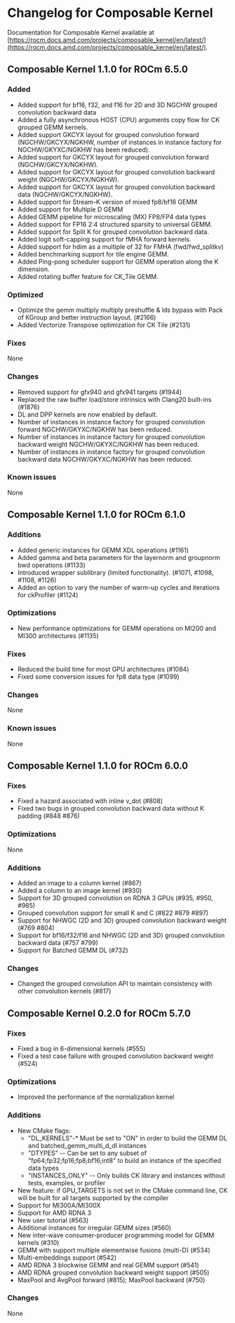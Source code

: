 # Changelog for Composable Kernel

Documentation for Composable Kernel available at [https://rocm.docs.amd.com/projects/composable_kernel/en/latest/](https://rocm.docs.amd.com/projects/composable_kernel/en/latest/).

## Composable Kernel 1.1.0 for ROCm 6.5.0

### Added

* Added support for bf16, f32, and f16 for 2D and 3D NGCHW grouped convolution backward data
* Added a fully asynchronous HOST (CPU) arguments copy flow for CK grouped GEMM kernels.
* Added support GKCYX layout for grouped convolution forward (NGCHW/GKCYX/NGKHW, number of instances in instance factory for NGCHW/GKYXC/NGKHW has been reduced).
* Added support for GKCYX layout for grouped convolution forward (NGCHW/GKCYX/NGKHW).
* Added support for GKCYX layout for grouped convolution backward weight (NGCHW/GKCYX/NGKHW).
* Added support for GKCYX layout for grouped convolution backward data (NGCHW/GKCYX/NGKHW).
* Added support for Stream-K version of mixed fp8/bf16 GEMM
* Added support for Multiple D GEMM
* Added GEMM pipeline for microscaling (MX) FP8/FP4 data types
* Added support for FP16 2:4 structured sparsity to universal GEMM.
* Added support for Split K for grouped convolution backward data.
* Added logit soft-capping support for fMHA forward kernels.
* Added support for hdim as a multiple of 32 for FMHA (fwd/fwd_splitkv)
* Added benchmarking support for tile engine GEMM.
* Added Ping-pong scheduler support for GEMM operation along the K dimension.
* Added rotating buffer feature for CK_Tile GEMM.

### Optimized


* Optimize the gemm multiply multiply preshuffle & lds bypass with Pack of KGroup and better instruction layout. (#2166)
* Added Vectorize Transpose optimization for CK Tile (#2131)


### Fixes

None

### Changes

* Removed support for gfx940 and gfx941 targets (#1944)
* Replaced the raw buffer load/store intrinsics with Clang20 built-ins (#1876)
* DL and DPP kernels are now enabled by default.
* Number of instances in instance factory for grouped convolution forward NGCHW/GKYXC/NGKHW has been reduced.
* Number of instances in instance factory for grouped convolution backward weight NGCHW/GKYXC/NGKHW has been reduced.
* Number of instances in instance factory for grouped convolution backward data NGCHW/GKYXC/NGKHW has been reduced.

### Known issues

None

## Composable Kernel 1.1.0 for ROCm 6.1.0

### Additions

* Added generic instances for GEMM XDL operations (#1161)
* Added gamma and beta parameters for the layernorm and groupnorm bwd operations (#1133)
* Introduced wrapper sublibrary (limited functionality). (#1071, #1098, #1108, #1126)
* Added an option to vary the number of warm-up cycles and iterations for ckProfiler (#1124)

### Optimizations

* New performance optimizations for GEMM operations on MI200 and MI300 architectures (#1135)

### Fixes

* Reduced the build time for most GPU architectures (#1084)
* Fixed some conversion issues for fp8 data type (#1099)

### Changes

None

### Known issues

None

## Composable Kernel 1.1.0 for ROCm 6.0.0

### Fixes

* Fixed a hazard associated with inline v_dot (#808)
* Fixed two bugs in grouped convolution backward data without K padding (#848 #876)

### Optimizations

None

### Additions

* Added an image to a column kernel (#867)
* Added a column to an image kernel (#930)
* Support for 3D grouped convolution on RDNA 3 GPUs (#935, #950, #985)
* Grouped convolution support for small K and C (#822 #879 #897)
* Support for NHWGC (2D and 3D) grouped convolution backward weight (#769 #804)
* Support for bf16/f32/f16 and NHWGC (2D and 3D) grouped convolution backward data (#757 #799)
* Support for Batched GEMM DL (#732)

### Changes

* Changed the grouped convolution API to maintain consistency with other convolution kernels (#817)

## Composable Kernel 0.2.0 for ROCm 5.7.0

### Fixes

* Fixed a bug in 6-dimensional kernels (#555)
* Fixed a test case failure with grouped convolution backward weight (#524)

### Optimizations

* Improved the performance of the normalization kernel

### Additions

* New CMake flags:
  * "DL_KERNELS"-* Must be set to "ON" in order to build the GEMM DL and batched_gemm_multi_d_dl instances
  * "DTYPES" -- Can be set to any subset of "fp64;fp32;fp16;fp8;bf16;int8" to build an instance of the specified data types
  * "INSTANCES_ONLY" -- Only builds CK library and instances without tests, examples, or profiler
* New feature: if GPU_TARGETS is not set in the CMake command line, CK will be built for all targets supported by the compiler
* Support for MI300A/MI300X
* Support for AMD RDNA 3
* New user tutorial (#563)
* Additional instances for irregular GEMM sizes (#560)
* New inter-wave consumer-producer programming model for GEMM kernels (#310)
* GEMM with support multiple elementwise fusions (multi-D) (#534)
* Multi-embeddings support (#542)
* AMD RDNA 3 blockwise GEMM and real GEMM support (#541)
* AMD RDNA grouped convolution backward weight support (#505)
* MaxPool and AvgPool forward (#815); MaxPool backward (#750)

### Changes

None
